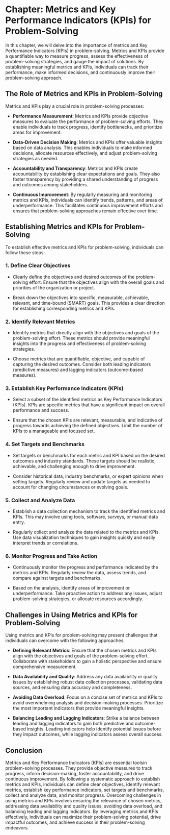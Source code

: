 Chapter: Metrics and Key Performance Indicators (KPIs) for Problem-Solving
==========================================================================

In this chapter, we will delve into the importance of metrics and Key Performance Indicators (KPIs) in problem-solving. Metrics and KPIs provide a quantifiable way to measure progress, assess the effectiveness of problem-solving strategies, and gauge the impact of solutions. By establishing meaningful metrics and KPIs, individuals can track their performance, make informed decisions, and continuously improve their problem-solving approach.

The Role of Metrics and KPIs in Problem-Solving
-----------------------------------------------

Metrics and KPIs play a crucial role in problem-solving processes:

* **Performance Measurement**: Metrics and KPIs provide objective measures to evaluate the performance of problem-solving efforts. They enable individuals to track progress, identify bottlenecks, and prioritize areas for improvement.

* **Data-Driven Decision Making**: Metrics and KPIs offer valuable insights based on data analysis. This enables individuals to make informed decisions, allocate resources effectively, and adjust problem-solving strategies as needed.

* **Accountability and Transparency**: Metrics and KPIs create accountability by establishing clear expectations and goals. They also foster transparency by providing a shared understanding of progress and outcomes among stakeholders.

* **Continuous Improvement**: By regularly measuring and monitoring metrics and KPIs, individuals can identify trends, patterns, and areas of underperformance. This facilitates continuous improvement efforts and ensures that problem-solving approaches remain effective over time.

Establishing Metrics and KPIs for Problem-Solving
-------------------------------------------------

To establish effective metrics and KPIs for problem-solving, individuals can follow these steps:

### 1. Define Clear Objectives

* Clearly define the objectives and desired outcomes of the problem-solving effort. Ensure that the objectives align with the overall goals and priorities of the organization or project.

* Break down the objectives into specific, measurable, achievable, relevant, and time-bound (SMART) goals. This provides a clear direction for establishing corresponding metrics and KPIs.

### 2. Identify Relevant Metrics

* Identify metrics that directly align with the objectives and goals of the problem-solving effort. These metrics should provide meaningful insights into the progress and effectiveness of problem-solving strategies.

* Choose metrics that are quantifiable, objective, and capable of capturing the desired outcomes. Consider both leading indicators (predictive measures) and lagging indicators (outcome-based measures).

### 3. Establish Key Performance Indicators (KPIs)

* Select a subset of the identified metrics as Key Performance Indicators (KPIs). KPIs are specific metrics that have a significant impact on overall performance and success.

* Ensure that the chosen KPIs are relevant, measurable, and indicative of progress towards achieving the defined objectives. Limit the number of KPIs to a manageable and focused set.

### 4. Set Targets and Benchmarks

* Set targets or benchmarks for each metric and KPI based on the desired outcomes and industry standards. These targets should be realistic, achievable, and challenging enough to drive improvement.

* Consider historical data, industry benchmarks, or expert opinions when setting targets. Regularly review and update targets as needed to account for changing circumstances or evolving goals.

### 5. Collect and Analyze Data

* Establish a data collection mechanism to track the identified metrics and KPIs. This may involve using tools, software, surveys, or manual data entry.

* Regularly collect and analyze the data related to the metrics and KPIs. Use data visualization techniques to gain insights quickly and easily interpret trends or correlations.

### 6. Monitor Progress and Take Action

* Continuously monitor the progress and performance indicated by the metrics and KPIs. Regularly review the data, assess trends, and compare against targets and benchmarks.

* Based on the analysis, identify areas of improvement or underperformance. Take proactive action to address any issues, adjust problem-solving strategies, or allocate resources accordingly.

Challenges in Using Metrics and KPIs for Problem-Solving
--------------------------------------------------------

Using metrics and KPIs for problem-solving may present challenges that individuals can overcome with the following approaches:

* **Defining Relevant Metrics**: Ensure that the chosen metrics and KPIs align with the objectives and goals of the problem-solving effort. Collaborate with stakeholders to gain a holistic perspective and ensure comprehensive measurement.

* **Data Availability and Quality**: Address any data availability or quality issues by establishing robust data collection processes, validating data sources, and ensuring data accuracy and completeness.

* **Avoiding Data Overload**: Focus on a concise set of metrics and KPIs to avoid overwhelming analysis and decision-making processes. Prioritize the most important indicators that provide meaningful insights.

* **Balancing Leading and Lagging Indicators**: Strike a balance between leading and lagging indicators to gain both predictive and outcome-based insights. Leading indicators help identify potential issues before they impact outcomes, while lagging indicators assess overall success.

Conclusion
----------

Metrics and Key Performance Indicators (KPIs) are essential toolsin problem-solving processes. They provide objective measures to track progress, inform decision-making, foster accountability, and drive continuous improvement. By following a systematic approach to establish metrics and KPIs, individuals can define clear objectives, identify relevant metrics, establish key performance indicators, set targets and benchmarks, collect and analyze data, and monitor progress. Overcoming challenges in using metrics and KPIs involves ensuring the relevance of chosen metrics, addressing data availability and quality issues, avoiding data overload, and balancing leading and lagging indicators. By leveraging metrics and KPIs effectively, individuals can maximize their problem-solving potential, drive impactful outcomes, and achieve success in their problem-solving endeavors.
